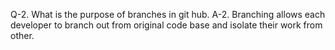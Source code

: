 
Q-2. What is the purpose of branches in git hub.
A-2. Branching allows each developer to branch out from original code base and isolate their work from other.